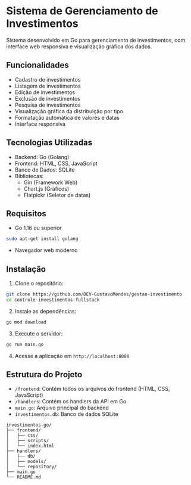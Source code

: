 # Sistema de Gerenciamento de Investimentos

Sistema desenvolvido em Go para gerenciamento de investimentos, com interface web responsiva e visualização gráfica dos dados.

## Funcionalidades

- Cadastro de investimentos
- Listagem de investimentos
- Edição de investimentos
- Exclusão de investimentos
- Pesquisa de investimentos
- Visualização gráfica da distribuição por tipo
- Formatação automática de valores e datas
- Interface responsiva

## Tecnologias Utilizadas

- Backend: Go (Golang)
- Frontend: HTML, CSS, JavaScript
- Banco de Dados: SQLite
- Bibliotecas:
  - Gin (Framework Web)
  - Chart.js (Gráficos)
  - Flatpickr (Seletor de datas)

## Requisitos

- Go 1.16 ou superior
```bash
sudo apt-get install golang
```
- Navegador web moderno

## Instalação

1. Clone o repositório:
```bash
git clone https://github.com/DEV-GustavoMendes/gestao-investimento
cd controle-investimentos-fullstack
```

2. Instale as dependências:
```bash
go mod download
```

3. Execute o servidor:
```bash
go run main.go
```

4. Acesse a aplicação em `http://localhost:8080`

## Estrutura do Projeto


- `/frontend`: Contém todos os arquivos do frontend (HTML, CSS, JavaScript)
- `/handlers`: Contém os handlers da API em Go
- `main.go`: Arquivo principal do backend
- `investimentos.db`: Banco de dados SQLite


```
investimentos-go/
├── frontend/
│   ├── css/
│   ├── scripts/
│   └── index.html
├── handlers/
│   ├── db/
│   ├── models/
│   └── repository/
├── main.go
└── README.md
```



